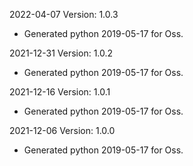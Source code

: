 2022-04-07 Version: 1.0.3
- Generated python 2019-05-17 for Oss.

2021-12-31 Version: 1.0.2
- Generated python 2019-05-17 for Oss.

2021-12-16 Version: 1.0.1
- Generated python 2019-05-17 for Oss.

2021-12-06 Version: 1.0.0
- Generated python 2019-05-17 for Oss.

